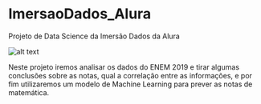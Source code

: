 # ImersaoDados_Alura
Projeto de Data Science da Imersão Dados da Alura 

![alt text](https://www.alura.com.br/assets/img/imersoes/general/og-imersao-alura.1595534856.png)

Neste projeto iremos analisar os dados do ENEM 2019 e tirar algumas conclusões sobre as notas, qual a correlação entre as informações, e por fim utilizaremos um modelo de Machine Learning para prever as notas de matemática.

